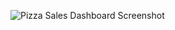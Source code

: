 


![Pizza Sales Dashboard Screenshot](https://github.com/RahulK199/Pizza-Sales-Analysis-Dashboard-using-Power-BI/assets/75177680/05c5fd16-2578-41ee-9363-5766f096ebf8)
